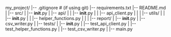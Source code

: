 my_project/
|-- .gitignore  # (if using git)
|-- requirements.txt
|-- README.md
|
|-- src/
|   |-- __init__.py
|   |-- api/
|   |   |-- __init__.py
|   |   |-- api_client.py
|   |
|   |-- utils/
|   |   |-- __init__.py
|   |   |-- helper_functions.py
|   |
|   |-- report/
|       |-- __init__.py
|       |-- csv_writer.py
|
|-- tests/
|   |-- __init__.py
|   |-- test_api_client.py
|   |-- test_helper_functions.py
|   |-- test_csv_writer.py
|
|-- main.py
